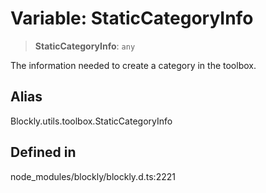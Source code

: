 # Variable: StaticCategoryInfo

> **StaticCategoryInfo**: `any`

The information needed to create a category in the toolbox.

## Alias

Blockly.utils.toolbox.StaticCategoryInfo

## Defined in

node_modules/blockly/blockly.d.ts:2221
